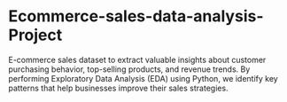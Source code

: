 # Ecommerce-sales-data-analysis-Project
E-commerce sales dataset to extract valuable insights about customer purchasing behavior, top-selling products, and revenue trends. By performing Exploratory Data Analysis (EDA) using Python, we identify key patterns that help businesses improve their sales strategies.
